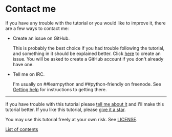 # Contact me

If you have any trouble with the tutorial or you would like to improve
it, there are a few ways to contact me:

- Create an issue on GitHub.

    This is probably the best choice if you had trouble following the
    tutorial, and something in it should be explained better. Click
    [here](https://github.com/Ashleshk/Python-Program-Codes/issues/new) to
    create an issue. You will be asked to create a GitHub account if you
    don't already have one.

- Tell me on IRC.

    I'm usually on ##learnpython and ##python-friendly on freenode. See
    [Getting help](getting-help.md) for instructions to getting there.

***

If you have trouble with this tutorial please [tell me about
it](./contact-me.md) and I'll make this tutorial better. If you
like this tutorial, please [give it a
star](./README.md#how-can-i-thank-you-for-writing-and-sharing-this-tutorial).

You may use this tutorial freely at your own risk. See
[LICENSE](./LICENSE).

[List of contents](./README.md#list-of-contents)
